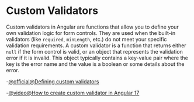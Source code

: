 # Custom Validators

Custom validators in Angular are functions that allow you to define your own validation logic for form controls. They are used when the built-in validators (like `required`, `minLength`, etc.) do not meet your specific validation requirements. A custom validator is a function that returns either `null` if the form control is valid, or an object that represents the validation error if it is invalid. This object typically contains a key-value pair where the key is the error name and the value is a boolean or some details about the error.

-[@official@Defining custom validators](https://v17.angular.io/guide/form-validation#custom-validators)

-[@video@How to create custom validator in Angular 17](https://youtu.be/3TwmS0Gdg9I?si=1w4EX-HifJ70-CxT)
